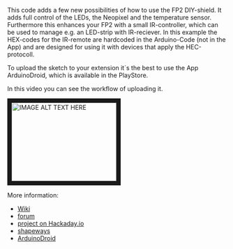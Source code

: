 This code adds a few new possibilities of how to use the FP2 DIY-shield. 
It adds full control of the LEDs, the Neopixel and the temperature sensor.
Furthermore this enhances your FP2 with a small IR-controller, which can be used to manage e.g. an LED-strip with IR-reciever.
In this example the HEX-codes for the IR-remote are hardcoded in the Arduino-Code (not in the App) and are designed for using it
with devices that apply the HEC-protocoll.

To upload the sketch to your extension it´s the best to use the App ArduinoDroid, which is available in the PlayStore.

In this video you can see the workflow of uploading it.

 <a href="http://www.youtube.com/watch?feature=player_embedded&v=eJEAs3z9VLs
" target="_blank"><img src="http://img.youtube.com/vi/eJEAs3z9VLs/0.jpg" 
alt="IMAGE ALT TEXT HERE" width="240" height="180" border="10" /></a>


More information: 
  * [Wiki](https://forum.fairphone.com/t/pencil2-back-pcb-wiki-ideas-tutorials-showcases/37655)
  * [forum](https://forum.fairphone.com/t/prototyping-shield-with-charging-port-e-g-qi/35848/31)
  * [project on Hackaday.io](https://hackaday.io/project/28044-hacking-an-fairphone)
  * [shapeways](http://shpws.me/Pn7H)
  * [ArduinoDroid](http://www.arduinodroid.info/)
